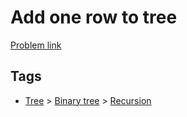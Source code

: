# Add one row to tree

[Problem link](https://leetcode.com/problems/add-one-row-to-tree)

## Tags

* [Tree](/README.md#Tree) > [Binary tree](/README.md#Tree-Binary_tree) > [Recursion](/README.md#Tree-Binary_tree-Recursion)
